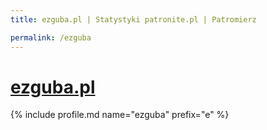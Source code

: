 ```yaml
---
title: ezguba.pl | Statystyki patronite.pl | Patromierz

permalink: /ezguba
---
```


# [ezguba.pl](https://patronite.pl/ezguba)

{% include profile.md name="ezguba" prefix="e" %}
